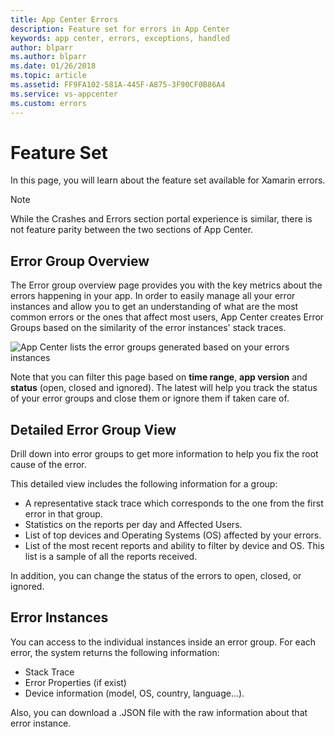 ```yaml
---
title: App Center Errors
description: Feature set for errors in App Center
keywords: app center, errors, exceptions, handled
author: blparr
ms.author: blparr
ms.date: 01/26/2018
ms.topic: article
ms.assetid: FF9FA102-581A-445F-A875-3F90CF0B86A4
ms.service: vs-appcenter
ms.custom: errors
---
```

# Feature Set

In this page, you will learn about the feature set available for Xamarin errors.

> [!NOTE]
> While the Crashes and Errors section portal experience is similar, there is not feature parity between the two sections of App Center.


## Error Group Overview

The Error group overview page provides you with the key metrics about the errors happening in your app. In order to easily manage all your error instances and allow you to get an understanding of what are the most common errors or the ones that affect most users, App Center creates Error Groups based on the similarity of the error instances' stack traces.

![App Center lists the error groups generated based on your errors instances](~/errors/images/groupsoverview.png)

Note that you can filter this page based on **time range**, **app version** and **status** (open, closed and ignored). The latest will help you track the status of your error groups and close them or ignore them if taken care of.


## Detailed Error Group View

Drill down into error groups to get more information to help you fix the root cause of the error.

This detailed view includes the following information for a group:
- A representative stack trace which corresponds to the one from the first error in that group.
- Statistics on the reports per day and Affected Users.
- List of top devices and Operating Systems (OS) affected by your errors.
- List of the most recent reports and ability to filter by device and OS. This list is a sample of all the reports received.

In addition, you can change the status of the errors to open, closed, or ignored.


## Error Instances

You can access to the individual instances inside an error group. For each error, the system returns the following information:
- Stack Trace
- Error Properties (if exist)
- Device information (model, OS, country, language...).

Also, you can download a .JSON file with the raw information about that error instance.
